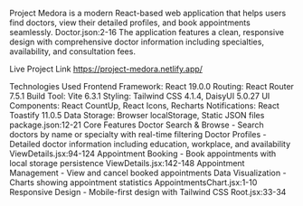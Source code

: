 Project Medora is a modern React-based web application that helps users find doctors, view their detailed profiles, and book appointments seamlessly. Doctor.json:2-16 The application features a clean, responsive design with comprehensive doctor information including specialties, availability, and consultation fees.

Live Project Link
https://project-medora.netlify.app/

Technologies Used
Frontend Framework: React 19.0.0
Routing: React Router 7.5.1
Build Tool: Vite 6.3.1
Styling: Tailwind CSS 4.1.4, DaisyUI 5.0.27
UI Components: React CountUp, React Icons, Recharts
Notifications: React Toastify 11.0.5
Data Storage: Browser localStorage, Static JSON files package.json:12-21
Core Features
Doctor Search & Browse - Search doctors by name or specialty with real-time filtering
Doctor Profiles - Detailed doctor information including education, workplace, and availability ViewDetails.jsx:94-124
Appointment Booking - Book appointments with local storage persistence ViewDetails.jsx:142-148
Appointment Management - View and cancel booked appointments
Data Visualization - Charts showing appointment statistics AppointmentsChart.jsx:1-10
Responsive Design - Mobile-first design with Tailwind CSS Root.jsx:33-34

